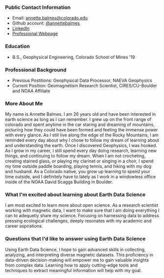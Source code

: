 
### Public Contact Information
* Email: annette.balmes@colorado.edu
* Github account: [@annettebalmes](https://github.com/annettebalmes) 
* [LinkedIn](https://www.linkedin.com/in/annette-balmes)
* [Professional Webpage](https://geomag.colorado.edu/annette-balmes.html)

### Education
* B.S., Geophysical Engineering, Colorado School of Mines '19

### Professional Background
* Previous Postitions: Geophysical Data Processor, NAEVA Geophysics
* Current Position: Geomagnetism Research Scientist, CIRES/CU-Boulder and NOAA Affiliate

### More About Me
My name is Annette Balmes. I am 26 years old and have been interested in earth science as long as I can remember. I grew up on the front range of colorado and spent anytime in the car staring and dreaming of mountains, picturing how they could have been formed and feeling the immense power with every glance. As I still live along the edge of the Rocky Mountains, I am reminded every day about why I chose to follow my dream of learning about and understanding the earth. Once I discovered Geophysics, I was hooked. As I grow in my career, I still spend every day doing research, learning new things, and continuing to follow my dream. When I am not crocheting, creating stained glass, or playing my clarinet or singing in a choir, I spend my time outside paddle boarding, playing tennis, and hiking with my dog and husband. As a Colorado native, you grow up learning to spend your time outside, and I definitely have to lately as I work in a windowless office inside of the NOAA David Scaggs Building in Boulder.


### What I'm excited about learning about Earth Data Science
I am most excited to learn more about open science. As a research scientist working with magnetic data, I want to make sure that I am doing everything I can to adequetly share my science. Focusing on harnessing data to address pressing ecological challenges, deeply resonates with my academic and career aspirations.

### Questions that I'd like to answer using Earth Data Science
Using Earth Data Science, I hope to gain advanced skills in collecting, analyzing, and interpreting diverse magnetic datasets. This proficiency in data-driven decision-making will empower me to gain valuable insights from complex data. Learning how to apply cutting-edge tools and techniques to extract meaningful information will help with my goal.
